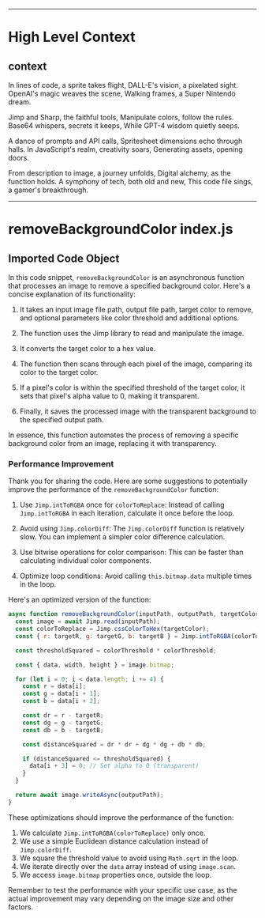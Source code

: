 

  ---
# High Level Context
## context
In lines of code, a sprite takes flight,
DALL-E's vision, a pixelated sight.
OpenAI's magic weaves the scene,
Walking frames, a Super Nintendo dream.

Jimp and Sharp, the faithful tools,
Manipulate colors, follow the rules.
Base64 whispers, secrets it keeps,
While GPT-4 wisdom quietly seeps.

A dance of prompts and API calls,
Spritesheet dimensions echo through halls.
In JavaScript's realm, creativity soars,
Generating assets, opening doors.

From description to image, a journey unfolds,
Digital alchemy, as the function holds.
A symphony of tech, both old and new,
This code file sings, a gamer's breakthrough.


---
# removeBackgroundColor index.js
## Imported Code Object
In this code snippet, `removeBackgroundColor` is an asynchronous function that processes an image to remove a specified background color. Here's a concise explanation of its functionality:

1. It takes an input image file path, output file path, target color to remove, and optional parameters like color threshold and additional options.

2. The function uses the Jimp library to read and manipulate the image.

3. It converts the target color to a hex value.

4. The function then scans through each pixel of the image, comparing its color to the target color.

5. If a pixel's color is within the specified threshold of the target color, it sets that pixel's alpha value to 0, making it transparent.

6. Finally, it saves the processed image with the transparent background to the specified output path.

In essence, this function automates the process of removing a specific background color from an image, replacing it with transparency.

### Performance Improvement

Thank you for sharing the code. Here are some suggestions to potentially improve the performance of the `removeBackgroundColor` function:

1. Use `Jimp.intToRGBA` once for `colorToReplace`:
   Instead of calling `Jimp.intToRGBA` in each iteration, calculate it once before the loop.

2. Avoid using `Jimp.colorDiff`:
   The `Jimp.colorDiff` function is relatively slow. You can implement a simpler color difference calculation.

3. Use bitwise operations for color comparison:
   This can be faster than calculating individual color components.

4. Optimize loop conditions:
   Avoid calling `this.bitmap.data` multiple times in the loop.

Here's an optimized version of the function:

```javascript
async function removeBackgroundColor(inputPath, outputPath, targetColor, colorThreshold = 0, options = {}) {
  const image = await Jimp.read(inputPath);
  const colorToReplace = Jimp.cssColorToHex(targetColor);
  const { r: targetR, g: targetG, b: targetB } = Jimp.intToRGBA(colorToReplace);

  const thresholdSquared = colorThreshold * colorThreshold;

  const { data, width, height } = image.bitmap;

  for (let i = 0; i < data.length; i += 4) {
    const r = data[i];
    const g = data[i + 1];
    const b = data[i + 2];

    const dr = r - targetR;
    const dg = g - targetG;
    const db = b - targetB;

    const distanceSquared = dr * dr + dg * dg + db * db;

    if (distanceSquared <= thresholdSquared) {
      data[i + 3] = 0; // Set alpha to 0 (transparent)
    }
  }

  return await image.writeAsync(outputPath);
}
```

These optimizations should improve the performance of the function:

1. We calculate `Jimp.intToRGBA(colorToReplace)` only once.
2. We use a simple Euclidean distance calculation instead of `Jimp.colorDiff`.
3. We square the threshold value to avoid using `Math.sqrt` in the loop.
4. We iterate directly over the `data` array instead of using `image.scan`.
5. We access `image.bitmap` properties once, outside the loop.

Remember to test the performance with your specific use case, as the actual improvement may vary depending on the image size and other factors.

  